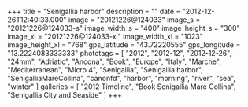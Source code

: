 +++
title = "Senigallia harbor"
description = ""
date = "2012-12-26T12:40:33.000"
image = "20121226@124033"
image_s = "20121226@124033-s"
image_width_s = "400"
image_height_s = "300"
image_xl = "20121226@124033-xl"
image_width_xl = "1023"
image_height_xl = "768"
gps_latitude = "43.72220555"
gps_longitude = "13.2224083333333"
phototags = [ "2012", "2012-12", "2012-12-26", "24mm", "Adriatic", "Ancona", "Book", "Europe", "Italy", "Marche", "Mediterranean", "Micro 4", "Senigallia", "Senigallia harbor", "SenigalliaMareCollina", "canonfd", "harbor", "morning", "river", "sea", "winter" ]
galleries = [ "2012 Timeline", "Book Senigallia Mare Collina", "Senigallia City and Seaside" ]
+++
